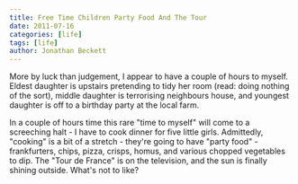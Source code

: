 ```yaml
---
title: Free Time Children Party Food And The Tour
date: 2011-07-16
categories: [life]
tags: [life]
author: Jonathan Beckett
---
```


More by luck than judgement, I appear to have a couple of hours to myself. Eldest daughter is upstairs pretending to tidy her room (read: doing nothing of the sort), middle daughter is terrorising neighbours house, and youngest daughter is off to a birthday party at the local farm.

In a couple of hours time this rare "time to myself" will come to a screeching halt - I have to cook dinner for five little girls. Admittedly, "cooking" is a bit of a stretch - they're going to have "party food" - frankfurters, chips, pizza, crisps, homus, and various chopped vegetables to dip. The "Tour de France" is on the television, and the sun is finally shining outside. What's not to like?